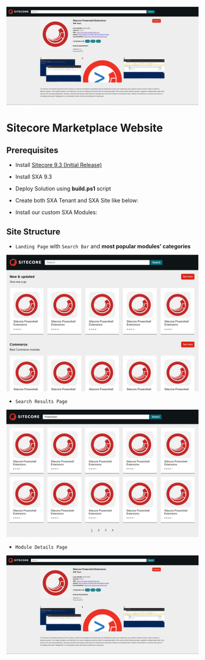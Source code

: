 ![Logo](documentation/images/smp/Details.png?raw=true "Sitecore Marketplace Website")

# Sitecore Marketplace Website

## Prerequisites

* Install [Sitecore 9.3 (Initial Release)](https://dev.sitecore.net/Downloads/Sitecore_Experience_Platform/93/Sitecore_Experience_Platform_93_Initial_Release.aspx)
* Install SXA 9.3

* Deploy Solution using **build.ps1** 
script

* Create both SXA Tenant and SXA Site like below:

* Install our custom SXA Modules:


## Site Structure

* `Landing Page` with `Search Bar` and **most popular modules' categories**

![Landing Categories](documentation/images/smp/Landing_Categories.png?raw=true "Sitecore Marketplace Website")


* `Search Results Page`

![Search Page](documentation/images/smp/Search_Page.png "Sitecore Marketplace Website")


* `Module Details Page`

![Details Page](documentation/images/smp/Details.png "Sitecore Marketplace Website")